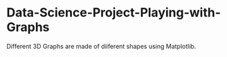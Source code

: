# Data-Science-Project-Playing-with-Graphs
Different 3D Graphs are made of diiferent shapes using Matplotlib.
